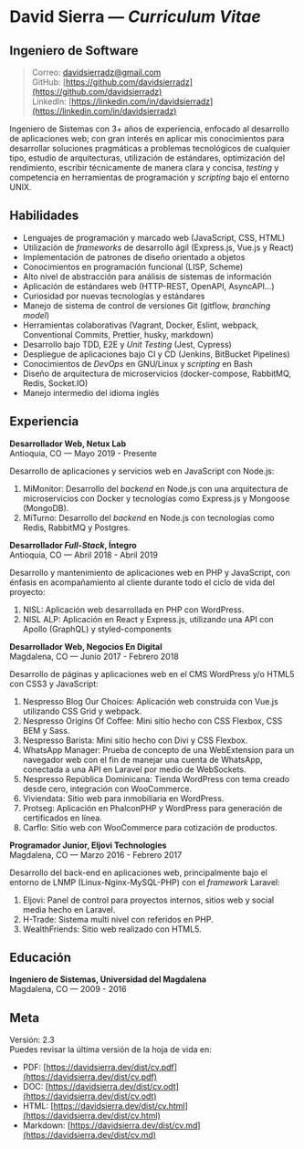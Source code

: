 # David Sierra — _Curriculum Vitae_

## Ingeniero de Software

> Correo: [davidsierradz@gmail.com](mailto:davidsierradz@gmail.com)  
> GitHub: [https://github.com/davidsierradz](https://github.com/davidsierradz)  
> LinkedIn: [https://linkedin.com/in/davidsierradz](https://linkedin.com/in/davidsierradz)

Ingeniero de Sistemas con 3+ años de experiencia, enfocado al desarrollo de aplicaciones web; con gran interés en aplicar mis conocimientos para desarrollar soluciones pragmáticas a problemas tecnológicos de cualquier tipo, estudio de arquitecturas, utilización de estándares, optimización del rendimiento, escribir técnicamente de manera clara y concisa, _testing_ y competencia en herramientas de programación y _scripting_ bajo el entorno UNIX.

## Habilidades

- Lenguajes de programación y marcado web (JavaScript, CSS, HTML)
- Utilización de _frameworks_ de desarrollo ágil (Express.js, Vue.js y React)
- Implementación de patrones de diseño orientado a objetos
- Conocimientos en programación funcional (LISP, Scheme)
- Alto nivel de abstracción para análisis de sistemas de información
- Aplicación de estándares web (HTTP-REST, OpenAPI, AsyncAPI...)
- Curiosidad por nuevas tecnologías y estándares
- Manejo de sistema de control de versiones Git (gitflow, _branching model_)
- Herramientas colaborativas (Vagrant, Docker, Eslint, webpack, Conventional Commits, Prettier, husky, markdown)
- Desarrollo bajo TDD, E2E y _Unit Testing_ (Jest, Cypress)
- Despliegue de aplicaciones bajo CI y CD (Jenkins, BitBucket Pipelines)
- Conocimientos de _DevOps_ en GNU/Linux y _scripting_ en Bash
- Diseño de arquitectura de microservicios (docker-compose, RabbitMQ, Redis, Socket.IO)
- Manejo intermedio del idioma inglés

## Experiencia

**Desarrollador Web, Netux Lab**  
Antioquia, CO — Mayo 2019 - Presente

Desarrollo de aplicaciones y servicios web en JavaScript con Node.js:

1. MiMonitor: Desarrollo del _backend_ en Node.js con una arquitectura de microservicios con Docker y tecnologías como Express.js y Mongoose (MongoDB).
2. MiTurno: Desarrollo del _backend_ en Node.js con tecnologías como Redis, RabbitMQ y Postgres.

**Desarrollador _Full-Stack_, Íntegro**  
Antioquia, CO — Abril 2018 - Abril 2019

Desarrollo y mantenimiento de aplicaciones web en PHP y JavaScript, con énfasis en acompañamiento al cliente durante todo el ciclo de vida del proyecto:

1. NISL: Aplicación web desarrollada en PHP con WordPress.
2. NISL ALP: Aplicación en React y Express.js, utilizando una API con Apollo (GraphQL) y styled-components

**Desarrollador Web, Negocios En Digital**  
Magdalena, CO — Junio 2017 - Febrero 2018

Desarrollo de páginas y aplicaciones web en el CMS WordPress y/o HTML5 con CSS3 y JavaScript:

1. Nespresso Blog Our Choices: Aplicación web construida con Vue.js utilizando CSS Grid y webpack.
2. Nespresso Origins Of Coffee: Mini sitio hecho con CSS Flexbox, CSS BEM y Sass.
3. Nespresso Barista: Mini sitio hecho con Divi y CSS Flexbox.
4. WhatsApp Manager: Prueba de concepto de una WebExtension para un navegador web con el fin de manejar una cuenta de WhatsApp, conectada a una API en Laravel por medio de WebSockets.
5. Nespresso República Dominicana: Tienda WordPress con tema creado desde cero, integración con WooCommerce.
6. Viviendata: Sitio web para inmobiliaria en WordPress.
7. Protseg: Aplicación en PhalconPHP y WordPress para generación de certificados en línea.
8. Carflo: Sitio web con WooCommerce para cotización de productos.

**Programador Junior, Eljovi Technologies**  
Magdalena, CO — Marzo 2016 - Febrero 2017

Desarrollo del back-end en aplicaciones web, principalmente bajo el entorno de LNMP (Linux-Nginx-MySQL-PHP) con el _framework_ Laravel:

1. Eljovi: Panel de control para proyectos internos, sitios web y social media hecho en Laravel.
2. H-Trade: Sistema multi nivel con referidos en PHP.
3. WealthFriends: Sitio web realizado con HTML5.

## Educación

**Ingeniero de Sistemas, Universidad del Magdalena**  
Magdalena, CO — 2009 - 2016

## Meta

Versión: 2.3  
Puedes revisar la última versión de la hoja de vida en:

- PDF: [https://davidsierra.dev/dist/cv.pdf](https://davidsierra.dev/dist/cv.pdf)
- DOC: [https://davidsierra.dev/dist/cv.odt](https://davidsierra.dev/dist/cv.odt)
- HTML: [https://davidsierra.dev/dist/cv.html](https://davidsierra.dev/dist/cv.html)
- Markdown: [https://davidsierra.dev/dist/cv.md](https://davidsierra.dev/dist/cv.md)
